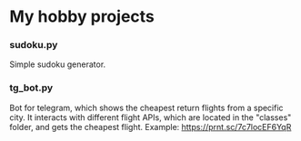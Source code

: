 # My hobby projects
### sudoku.py 
Simple sudoku generator.
### tg_bot.py 
Bot for telegram, which shows the cheapest return flights from a specific city. It interacts with different flight APIs, which are located in the "classes" folder, and gets the cheapest flight.
Example: https://prnt.sc/7c7locEF6YqR
